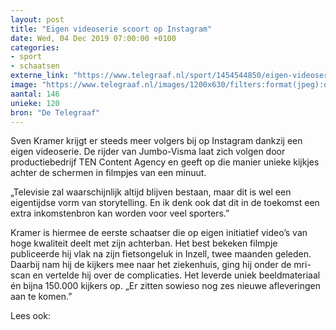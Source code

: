 ```yaml
---
layout: post
title: "Eigen videoserie scoort op Instagram"
date: Wed, 04 Dec 2019 07:00:00 +0100
categories: 
- sport 
- schaatsen 
externe_link: "https://www.telegraaf.nl/sport/1454544850/eigen-videoserie-scoort-op-instagram"
image: "https://www.telegraaf.nl/images/1200x630/filters:format(jpeg):quality(80)/cdn-kiosk-api.telegraaf.nl/6e0f509e-165f-11ea-95d9-02c309bc01c1.png"
aantal: 146
unieke: 120
bron: "De Telegraaf"
---
```


<p class="intro">Sven Kramer krijgt er steeds meer volgers bij op Instagram dankzij een eigen videoserie. De rijder van Jumbo-Visma laat zich volgen door productiebedrijf TEN Content Agency en geeft op die manier unieke kijkjes achter de schermen in filmpjes van een minuut.</p> <p>„Televisie zal waarschijnlijk altijd blijven bestaan, maar dit is wel een eigentijdse vorm van storytelling. En ik denk ook dat dit in de toekomst een extra inkomstenbron kan worden voor veel sporters.”</p><p>Kramer is hiermee de eerste schaatser die op eigen initiatief video’s van hoge kwaliteit deelt met zijn achterban. Het best bekeken filmpje publiceerde hij vlak na zijn fietsongeluk in Inzell, twee maanden geleden. Daarbij nam hij de kijkers mee naar het ziekenhuis, ging hij onder de mri-scan en vertelde hij over de complicaties. Het leverde uniek beeldmateriaal én bijna 150.000 kijkers op. „Er zitten sowieso nog zes nieuwe afleveringen aan te komen.”</p><p>Lees ook:</p>
